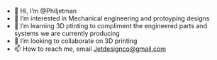 - 👋 Hi, I’m @Philjetman
- 👀 I’m interested in Mechanical engineering and protoyping designs
- 🌱 I’m learning 3D ptinting to compliment the engineered parts and systems we are currently producing
- 💞️ I’m looking to collaborate on 3D printing
- 📫 How to reach me, email Jetdesignco@gmail.com

<!---
Philjetman/Philjetman is a ✨ special ✨ repository because its `README.md` (this file) appears on your GitHub profile.
You can click the Preview link to take a look at your changes.
--->
